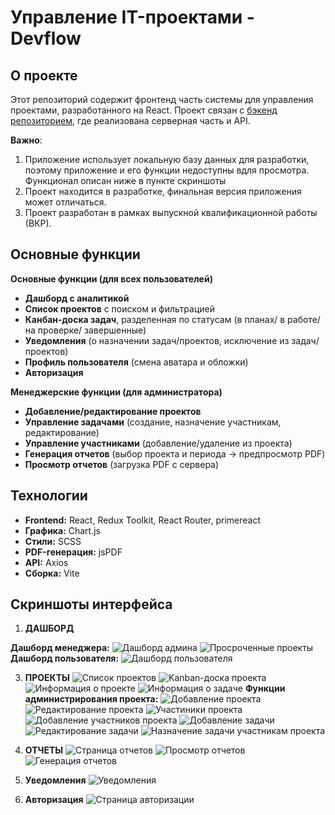 # Управление IT-проектами - Devflow

## О проекте

Этот репозиторий содержит фронтенд часть системы для управления проектами, разработанного на React. Проект связан с [бэкенд репозиторием](https://github.com/ZIRex03/devflow-backend), где реализована серверная часть и API.

**Важно**:
1. Приложение использует локальную базу данных для разработки, поэтому приложение и его функции недоступны вдля просмотра. Функционал описан ниже в пункте скриншоты
2. Проект находится в разработке, финальная версия приложения может отличаться.
3. Проект разработан в рамках выпускной квалификационной работы (ВКР).

## Основные функции

**Основные функции (для всех пользователей)**

* **Дашборд с аналитикой**
* **Список проектов** с поиском и фильтрацией
* **Канбан-доска задач**, разделенная по статусам (в планах/ в работе/ на проверке/ завершенные)
* **Уведомления** (о назначении задач/проектов, исключение из задач/проектов)
* **Профиль пользователя** (смена аватара и обложки)
* **Авторизация**

**Менеджерские функции (для администратора)**

* **Добавление/редактирование проектов**
* **Управление задачами** (создание, назначение участникам, редактирование)
* **Управление участниками** (добавление/удаление из проекта)
* **Генерация отчетов** (выбор проекта и периода -> предпросмотр PDF)
* **Просмотр отчетов** (загрузка PDF с сервера)

## Технологии

* **Frontend:** React, Redux Toolkit, React Router, primereact
* **Графика:** Chart.js
* **Стили:** SCSS
* **PDF-генерация:** jsPDF
* **API:** Axios
* **Сборка:** Vite

## Скриншоты интерфейса

1. **ДАШБОРД**

**Дашборд менеджера:**
![Дашборд админа](./screenshots/dashboard.png)
![Просроченные проекты](./screenshots/dashboard-projects.png)
**Дашборд пользователя:**
![Дашборд пользователя](./screenshots/dashboard-user.png)

3. **ПРОЕКТЫ**
![Список проектов](./screenshots/projects.png)
![Kanban-доска проекта](./screenshots/projects-kanban.png)
![Информация о проекте](./screenshots/projects-info.png)
![Информация о задаче](./screenshots/task-info.png)
**Функции администрирования проекта:**
![Добавление проекта](./screenshots/projects-add.png)
![Редактирование проекта](./screenshots/projects-edit.png)
![Участиники проекта](./screenshots/projects-users.png)
![Добавление участников проекта](./screenshots/projects-users-add.png)
![Добавление задачи](./screenshots/task-add.png)
![Редактирование задачи](./screenshots/task-edit.png)
![Назначение задачи участникам проекта](./screenshots/task-users-add.png)

4. **ОТЧЕТЫ**
![Страница отчетов](./screenshots/reports.png)
![Просмотр отчетов](./screenshots/reports-view.png)
![Генерация отчетов](./screenshots/reports-generate.png)

5. **Уведомления**
![Уведомления](./screenshots/notifications.png)

6. **Авторизация**
![Страница авторизации](./screenshots/login.png)

